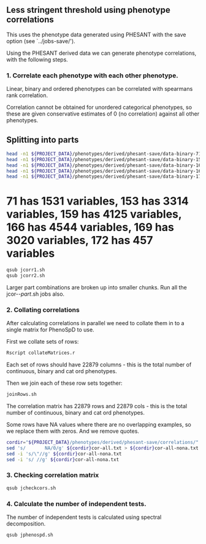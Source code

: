 


## Less stringent threshold using phenotype correlations


This uses the phenotype data generated using PHESANT with the save option (see `../jobs-save/').

Using the PHESANT derived data we can generate phenotype correlations, with the following steps.


### 1. Correlate each phenotype with each other phenotype.


Linear, binary and ordered phenotypes can be correlated with spearmans rank correlation.

Correlation cannot be obtained for unordered categorical phenotypes, so these are given conservative estimates of 0 (no correlation) against all other phenotypes.


## Splitting into parts

```bash
head -n1 ${PROJECT_DATA}/phenotypes/derived/phesant-save/data-binary-71-200.txt | awk -F, '{print NF}'
head -n1 ${PROJECT_DATA}/phenotypes/derived/phesant-save/data-binary-153-200.txt | awk -F, '{print NF}'
head -n1 ${PROJECT_DATA}/phenotypes/derived/phesant-save/data-binary-166-200.txt | awk -F, '{print NF}'
head -n1 ${PROJECT_DATA}/phenotypes/derived/phesant-save/data-binary-169-200.txt | awk -F, '{print NF}'
head -n1 ${PROJECT_DATA}/phenotypes/derived/phesant-save/data-binary-172-200.txt | awk -F, '{print NF}'
```

# 71 has 1531 variables, 153 has 3314 variables, 159 has 4125 variables, 166 has 4544 variables, 169 has 3020 variables, 172 has 457 variables



```bash
qsub jcorr1.sh
qsub jcorr2.sh
```


Larger part combinations are broken up into smaller chunks. Run all the jcor-*-part*.sh jobs also. 




### 2. Collating correlations

After calculating correlations in parallel we need to collate them in to a single matrix for PhenoSpD to use.

First we collate sets of rows:
```bash
Rscript collateMatrices.r
```

Each set of rows should have 22879 columns - this is the total number of continuous, binary and cat ord phenotypes.


Then we join each of these row sets together:
```bash
joinRows.sh
```

The correlation matrix has 22879 rows and 22879 cols - this is the total number of continuous, binary and cat ord phenotypes.

Some rows have NA values where there are no overlapping examples, so we replace them with zeros. And we remove quotes.

```bash
cordir="${PROJECT_DATA}/phenotypes/derived/phesant-save/correlations/"
sed 's/       NA/0/g' ${cordir}cor-all.txt > ${cordir}cor-all-nona.txt
sed -i 's/\"//g' ${cordir}cor-all-nona.txt
sed -i 's/ //g' ${cordir}cor-all-nona.txt
```

### 3. Checking correlation matrix


```bash
qsub jcheckcors.sh 
```


### 4. Calculate the number of independent tests.

The number of independent tests is calculated using spectral decomposition.

```bash
qsub jphenospd.sh
```


